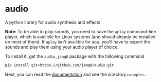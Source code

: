 # audio

A python library for audio synthesis and effects

**Note:** To be able to play sounds, you need to have the `aplay` command-line
player, which is availible for Linux systems (and should already be installed
on most of them). If `aplay` isn't availible for you, you'll have to export the
sounds and play them using your audio player of choice.

To install it, get the `audio_janq0` package with the following command

```sh
pip install git+https://github.com/janq0/audio.git
```

Next, you can read the [documentation](https://janq0.github.io/audio/audio_janq0.html)
and see the directory `examples`.
